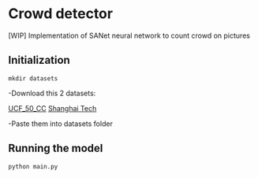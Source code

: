 # Crowd detector

[WIP] Implementation of SANet neural network to count crowd on pictures

## Initialization

```
mkdir datasets
```

-Download this 2 datasets:

[UCF_50_CC](https://www.crcv.ucf.edu/data/UCF50.php)
[Shanghai Tech](https://github.com/desenzhou/ShanghaiTechDataset)

-Paste them into datasets folder

## Running the model

```
python main.py
```
